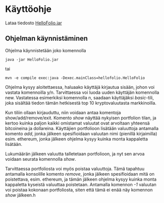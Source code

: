# Käyttöohje

Lataa tiedosto [HelloFolio.jar](https://github.com/figgislol/otm-harjoitustyo/releases)

## Ohjelman käynnistäminen

Ohjelma käynnistetään joko komennolla

```
java -jar HelloFolio.jar
```

tai

```
mvn -e compile exec:java -Dexec.mainClass=hellofolio.HelloFolio
```

Ohjelma kysyy aloitettaessa, haluaako käyttäjä kirjautua sisään, johon voi vastata komennoilla y/n. Tarvittaessa voi luoda uuden käyttäjän komennolla new. 
Vastatessa esimerkiksi komennolla n, saadaan käyttäjäksi *basic*-tili, joka sisältää tiedon tämän hetkisestä top 10 kryptovaluutasta markkinoilla.

Kun tiliin ollaan kirjauduttu, niin voidaan antaa komentoja show/add/remove/exit. Komento *show* näyttää nykyisen portfolion tilan, ja kertoo kuinka paljon kaikki omistamat valuutat ovat arvoltaan yhteensä bitcoineina ja dollareina. Käyttäjien portfolioon lisätään valuuttoja antamalla komento *add*, jonka jälkeen 
spesifioidaan valuutan nimi (pienillä kirjaimilla) esim. ethereum, jonka jälkeen ohjelma kysyy kuinka monta kappaletta lisätään.

Lukumäärän jälkeen valuutta talletetaan portfolioon, ja nyt sen arvoa voidaan seurata komennolla *show*.

Tarvittaessa portfoliosta voi myös poistaa valuuttoja. Tämä tapahtuu antamalla konsolille komento *remove*, jonka jälkeen spesifioidaan mitä on poistettava,
esim. ethereum, ja tämän jälkeen ohjelma kysyy kuinka monta kappaletta kyseistä valuuttaa poistetaan. Antamalla komennon *-1* valuutan voi poistaa kokonaan 
portfoliosta, siten että tämä ei enää näy komennon *show* jälkeen.h
